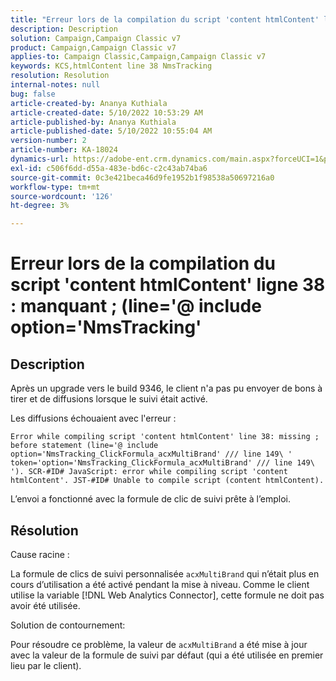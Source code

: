 ```yaml
---
title: "Erreur lors de la compilation du script 'content htmlContent' ligne 38 : manquant ; (line='@ include option='NmsTracking'"
description: Description
solution: Campaign,Campaign Classic v7
product: Campaign,Campaign Classic v7
applies-to: Campaign Classic,Campaign,Campaign Classic v7
keywords: KCS,htmlContent line 38 NmsTracking
resolution: Resolution
internal-notes: null
bug: false
article-created-by: Ananya Kuthiala
article-created-date: 5/10/2022 10:53:29 AM
article-published-by: Ananya Kuthiala
article-published-date: 5/10/2022 10:55:04 AM
version-number: 2
article-number: KA-18024
dynamics-url: https://adobe-ent.crm.dynamics.com/main.aspx?forceUCI=1&pagetype=entityrecord&etn=knowledgearticle&id=43feda6c-4fd0-ec11-a7b5-0022480a8e40
exl-id: c506f6dd-d55a-483e-bd6c-c2c43ab74ba6
source-git-commit: 0c3e421beca46d9fe1952b1f98538a50697216a0
workflow-type: tm+mt
source-wordcount: '126'
ht-degree: 3%

---
```


# Erreur lors de la compilation du script &#39;content htmlContent&#39; ligne 38 : manquant ; (line=&#39;@ include option=&#39;NmsTracking&#39;

## Description


Après un upgrade vers le build 9346, le client n&#39;a pas pu envoyer de bons à tirer et de diffusions lorsque le suivi était activé.

Les diffusions échouaient avec l&#39;erreur :

`Error while compiling script 'content htmlContent' line 38: missing ; before statement (line='@ include option='NmsTracking_ClickFormula_acxMultiBrand' /// line 149\ ' token='option='NmsTracking_ClickFormula_acxMultiBrand' /// line 149\ '). SCR-#ID# JavaScript: error while compiling script 'content htmlContent'. JST-#ID# Unable to compile script (content htmlContent).`

L’envoi a fonctionné avec la formule de clic de suivi prête à l’emploi.


## Résolution


Cause racine :

La formule de clics de suivi personnalisée `acxMultiBrand` qui n’était plus en cours d’utilisation a été activé pendant la mise à niveau. Comme le client utilise la variable [!DNL Web Analytics Connector], cette formule ne doit pas avoir été utilisée.

Solution de contournement:

Pour résoudre ce problème, la valeur de `acxMultiBrand` a été mise à jour avec la valeur de la formule de suivi par défaut (qui a été utilisée en premier lieu par le client).
